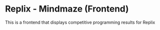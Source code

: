 # Replix - Mindmaze (Frontend)

This is a frontend that displays competitive programming results for Replix